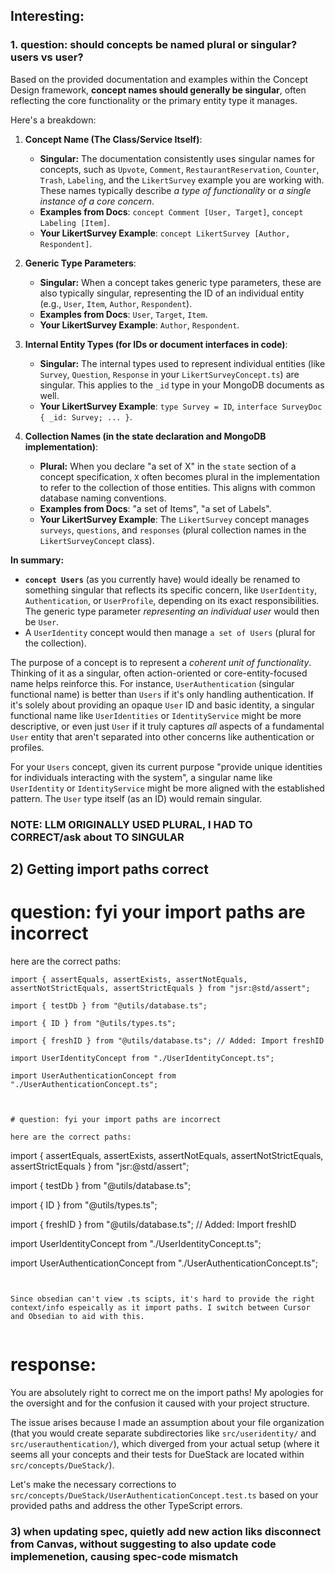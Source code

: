 
## Interesting:
### 1. question: should concepts be named plural or singular? users vs user?
Based on the provided documentation and examples within the Concept Design framework, **concept names should generally be singular**, often reflecting the core functionality or the primary entity type it manages.

Here's a breakdown:

1.  **Concept Name (The Class/Service Itself)**:
    *   **Singular:** The documentation consistently uses singular names for concepts, such as `Upvote`, `Comment`, `RestaurantReservation`, `Counter`, `Trash`, `Labeling`, and the `LikertSurvey` example you are working with. These names typically describe *a type of functionality* or *a single instance of a core concern*.
    *   **Examples from Docs**: `concept Comment [User, Target]`, `concept Labeling [Item]`.
    *   **Your LikertSurvey Example**: `concept LikertSurvey [Author, Respondent]`.

2.  **Generic Type Parameters**:
    *   **Singular:** When a concept takes generic type parameters, these are also typically singular, representing the ID of an individual entity (e.g., `User`, `Item`, `Author`, `Respondent`).
    *   **Examples from Docs**: `User`, `Target`, `Item`.
    *   **Your LikertSurvey Example**: `Author`, `Respondent`.

3.  **Internal Entity Types (for IDs or document interfaces in code)**:
    *   **Singular:** The internal types used to represent individual entities (like `Survey`, `Question`, `Response` in your `LikertSurveyConcept.ts`) are singular. This applies to the `_id` type in your MongoDB documents as well.
    *   **Your LikertSurvey Example**: `type Survey = ID`, `interface SurveyDoc { _id: Survey; ... }`.

4.  **Collection Names (in the state declaration and MongoDB implementation)**:
    *   **Plural:** When you declare "a set of X" in the `state` section of a concept specification, `X` often becomes plural in the implementation to refer to the collection of those entities. This aligns with common database naming conventions.
    *   **Examples from Docs**: "a set of Items", "a set of Labels".
    *   **Your LikertSurvey Example**: The `LikertSurvey` concept manages `surveys`, `questions`, and `responses` (plural collection names in the `LikertSurveyConcept` class).

**In summary:**

*   **`concept Users`** (as you currently have) would ideally be renamed to something singular that reflects its specific concern, like `UserIdentity`, `Authentication`, or `UserProfile`, depending on its exact responsibilities. The generic type parameter *representing an individual user* would then be `User`.
*   A `UserIdentity` concept would then manage `a set of Users` (plural for the collection).

The purpose of a concept is to represent a *coherent unit of functionality*. Thinking of it as a singular, often action-oriented or core-entity-focused name helps reinforce this. For instance, `UserAuthentication` (singular functional name) is better than `Users` if it's only handling authentication. If it's solely about providing an opaque `User` ID and basic identity, a singular functional name like `UserIdentities` or `IdentityService` might be more descriptive, or even just `User` if it truly captures *all* aspects of a fundamental `User` entity that aren't separated into other concerns like authentication or profiles.

For your `Users` concept, given its current purpose "provide unique identities for individuals interacting with the system", a singular name like `UserIdentity` or `IdentityService` might be more aligned with the established pattern. The `User` type itself (as an ID) would remain singular.


### NOTE: LLM ORIGINALLY USED PLURAL, I HAD TO CORRECT/ask about TO SINGULAR



## 2) Getting import paths correct

# question: fyi your import paths are incorrect 

here are the correct paths:

```
import { assertEquals, assertExists, assertNotEquals, assertNotStrictEquals, assertStrictEquals } from "jsr:@std/assert";

import { testDb } from "@utils/database.ts";

import { ID } from "@utils/types.ts";

import { freshID } from "@utils/database.ts"; // Added: Import freshID

import UserIdentityConcept from "./UserIdentityConcept.ts";

import UserAuthenticationConcept from "./UserAuthenticationConcept.ts";



# question: fyi your import paths are incorrect 

here are the correct paths:

```
import { assertEquals, assertExists, assertNotEquals, assertNotStrictEquals, assertStrictEquals } from "jsr:@std/assert";

import { testDb } from "@utils/database.ts";

import { ID } from "@utils/types.ts";

import { freshID } from "@utils/database.ts"; // Added: Import freshID

import UserIdentityConcept from "./UserIdentityConcept.ts";

import UserAuthenticationConcept from "./UserAuthenticationConcept.ts";

```


Since obsedian can't view .ts scipts, it's hard to provide the right context/info espeically as it import paths. I switch between Cursor and Obsedian to aid with this. 


```

# response:

You are absolutely right to correct me on the import paths! My apologies for the oversight and for the confusion it caused with your project structure.

The issue arises because I made an assumption about your file organization (that you would create separate subdirectories like `src/useridentity/` and `src/userauthentication/`), which diverged from your actual setup (where it seems all your concepts and their tests for DueStack are located within `src/concepts/DueStack/`).

Let's make the necessary corrections to `src/concepts/DueStack/UserAuthenticationConcept.test.ts` based on your provided paths and address the other TypeScript errors.


### 3) when updating spec, quietly add new action liks disconnect from Canvas, without suggesting to also update code implemenetion, causing spec-code mismatch